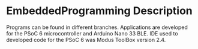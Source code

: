 # EmbeddedProgramming Description

Programs can be found in different branches. Applications are developed for the PSoC 6 microcontroller and Arduino Nano 33 BLE.
IDE used to developed code for the PSoC 6 was Modus ToolBox version 2.4.
